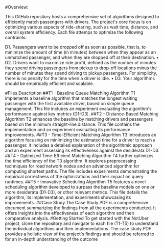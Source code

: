 #Overview:

This GitHub repository hosts a comprehensive set of algorithms designed to efficiently match passengers with drivers. The project's core focus is on optimizing various aspects of ride-sharing, such as wait time, distance, and overall system efficiency. Each file attemps to optimize the following contraints:

D1. Passengers want to be dropped off as soon as possible, that is, to minimize the amount
of time (in minutes) between when they appear as an unmatched passenger, and when they
are dropped off at their destination.
• D2. Drivers want to maximize ride profit, defined as the number of minutes they spend
driving passengers from pickup to drop-off locations minus the number of minutes they spend
driving to pickup passengers. For simplicity, there is no penalty for the time when a driver is
idle.
• D3. Your algorithms should be empirically efficient and scalable.

#Files Description
##T1 - Baseline Queue Matching Algorithm
T1 implements a baseline algorithm that matches the longest waiting passenger with the first available driver, based on simple queue management. This file includes an experiment evaluating the algorithm's performance against key metrics (D1-D3).
##T2 - Distance-Based Matching Algorithm
T2 enhances the baseline by matching drivers and passengers based on the minimum straight-line distance. This file contains the implementation and an experiment evaluating its performance improvements.
##T3 - Time-Efficient Matching Algorithm
T3 introduces an algorithm focusing on minimizing the estimated time for a driver to reach a passenger. It includes a detailed explanation of the algorithmic approach and an experiment assessing its effectiveness against the desiderata D1-D3.
##T4 - Optimized Time-Efficient Matching Algorithm
T4 further optimizes the time efficiency of the T3 algorithm. It explores preprocessing techniques for road network nodes and an advanced algorithm for computing shortest paths. The file includes experiments demonstrating the empirical correctness of the optimizations and their impact on query runtimes.
##T5 - Innovative Scheduling Algorithm
T5 features a novel scheduling algorithm developed to surpass the baseline models on one or more desiderata (D1-D3), or other relevant metrics. This file details the algorithm, its implementation, and experiments showcasing its improvements.
##Case Study
The Case Study PDF is a comprehensive document summarizing the findings from all the experiments conducted. It offers insights into the effectiveness of each algorithm and their comparative analysis.
#Getting Started
To get started with the NotUber project, clone the repository and navigate to each file (T1-T5) to understand the individual algorithms and their implementations. The case study PDF provides a holistic view of the project's findings and should be referred to for an in-depth understanding of the outcome
